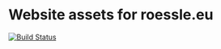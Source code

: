 # Website assets for roessle.eu

[![Build Status](https://travis-ci.org/roessle/website-assets.svg)](https://travis-ci.org/roessle/website-assets)

